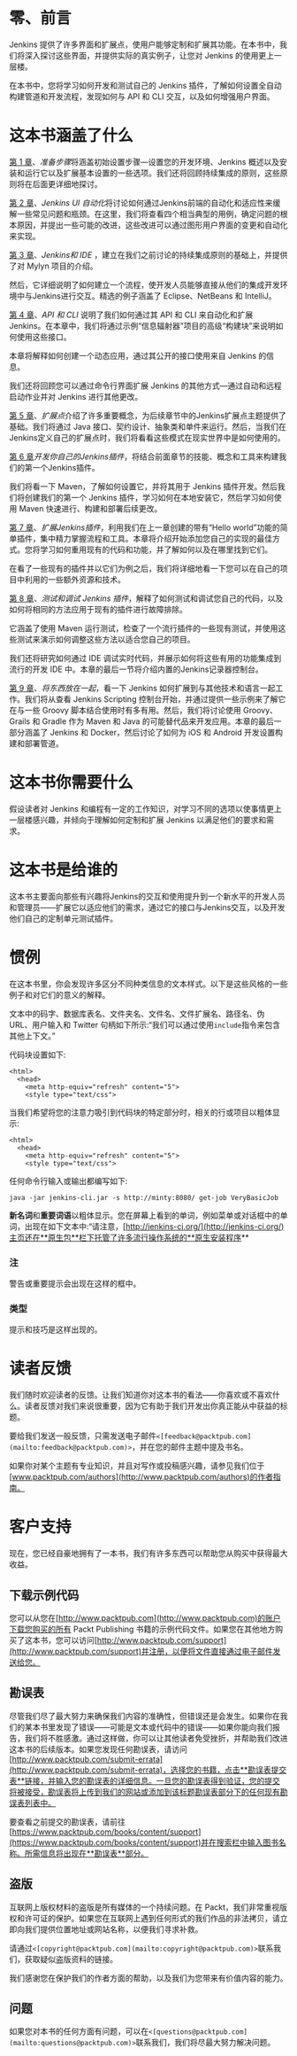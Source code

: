 # 零、前言

Jenkins 提供了许多界面和扩展点，使用户能够定制和扩展其功能。在本书中，我们将深入探讨这些界面，并提供实际的真实例子，让您对 Jenkins 的使用更上一层楼。

在本书中，您将学习如何开发和测试自己的 Jenkins 插件，了解如何设置全自动构建管道和开发流程，发现如何与 API 和 CLI 交互，以及如何增强用户界面。

# 这本书涵盖了什么

[第 1 章](1.html#DB7S1-497efea050ab4b7582c7e2ed4ba920ee "Chapter 1. Preparatory Steps")、*准备步骤*将涵盖初始设置步骤—设置您的开发环境、Jenkins 概述以及安装和运行它以及扩展基本设置的一些选项。我们还将回顾持续集成的原则，这些原则将在后面更详细地探讨。

[第 2 章](2.html#I3QM2-497efea050ab4b7582c7e2ed4ba920ee "Chapter 2. Automating the Jenkins UI")、*Jenkins UI 自动化*将讨论如何通过Jenkins前端的自动化和适应性来缓解一些常见问题和瓶颈。在这里，我们将查看四个相当典型的用例，确定问题的根本原因，并提出一些可能的改进，这些改进可以通过图形用户界面的变更和自动化来实现。

[第 3 章](3.html#MSDG1-497efea050ab4b7582c7e2ed4ba920ee "Chapter 3. Jenkins and the IDE")、*Jenkins和 IDE* ，建立在我们之前讨论的持续集成原则的基础上，并提供了对 Mylyn 项目的介绍。

然后，它详细说明了如何建立一个流程，使开发人员能够直接从他们的集成开发环境中与Jenkins进行交互。精选的例子涵盖了 Eclipse、NetBeans 和 IntelliJ。

[第 4 章](4.html#RL0A1-497efea050ab4b7582c7e2ed4ba920ee "Chapter 4. The API and the CLI")、*API 和 CLI* 说明了我们如何通过其 API 和 CLI 来自动化和扩展 Jenkins。在本章中，我们将通过示例“信息辐射器”项目的高级“构建块”来说明如何使用这些接口。

本章将解释如何创建一个动态应用，通过其公开的接口使用来自 Jenkins 的信息。

我们还将回顾您可以通过命令行界面扩展 Jenkins 的其他方式—通过自动和远程启动作业并对 Jenkins 进行其他更改。

[第 5 章](5.html#12AK81-497efea050ab4b7582c7e2ed4ba920ee "Chapter 5. Extension Points")、*扩展点*介绍了许多重要概念，为后续章节中的Jenkins扩展点主题提供了基础。我们将通过 Java 接口、契约设计、抽象类和单件来运行。然后，当我们在Jenkins定义自己的扩展点时，我们将看看这些模式在现实世界中是如何使用的。

[第 6 章](6.html#190861-497efea050ab4b7582c7e2ed4ba920ee "Chapter 6. Developing Your Own Jenkins Plugin")*开发你自己的Jenkins插件*，将结合前面章节的技能、概念和工具来构建我们的第一个Jenkins插件。

我们将看一下 Maven，了解如何设置它，并将其用于 Jenkins 插件开发。然后我们将创建我们的第一个 Jenkins 插件，学习如何在本地安装它，然后学习如何使用 Maven 快速进行、构建和部署后续更改。

[第 7 章](7.html#1BRPS1-497efea050ab4b7582c7e2ed4ba920ee "Chapter 7. Extending Jenkins Plugins")、*扩展Jenkins插件*，利用我们在上一章创建的带有“Hello world”功能的简单插件，集中精力掌握流程和工具。本章将介绍开始添加您自己的实现的最佳方式。您将学习如何重用现有的代码和功能，并了解如何以及在哪里找到它们。

在看了一些现有的插件并以它们为例之后，我们将详细地看一下您可以在自己的项目中利用的一些额外资源和技术。

[第 8 章](8.html#1MBG22-497efea050ab4b7582c7e2ed4ba920ee "Chapter 8. Testing and Debugging Jenkins Plugins")、*测试和调试 Jenkins 插件*，解释了如何测试和调试您自己的代码，以及如何将相同的方法应用于现有的插件进行故障排除。

它涵盖了使用 Maven 运行测试，检查了一个流行插件的一些现有测试，并使用这些测试来演示如何调整这些方法以适合您自己的项目。

我们还将研究如何通过 IDE 调试实时代码，并展示如何将这些有用的功能集成到流行的开发 IDE 中。本章的最后一节将介绍内置的Jenkins记录器控制台。

[第 9 章](9.html#1Q5IA2-497efea050ab4b7582c7e2ed4ba920ee "Chapter 9. Putting Things Together")、*将东西放在一起*，看一下 Jenkins 如何扩展到与其他技术和语言一起工作。我们将从查看 Jenkins Scripting 控制台开始，并通过提供一些示例来了解它在与一些 Groovy 脚本结合使用时有多有用。然后，我们将讨论使用 Groovy、Grails 和 Gradle 作为 Maven 和 Java 的可能替代品来开发应用。本章的最后一部分涵盖了 Jenkins 和 Docker，然后讨论了如何为 iOS 和 Android 开发设置构建和部署管道。

# 这本书你需要什么

假设读者对 Jenkins 和编程有一定的工作知识，对学习不同的选项以使事情更上一层楼感兴趣，并倾向于理解如何定制和扩展 Jenkins 以满足他们的要求和需求。

# 这本书是给谁的

这本书主要面向那些有兴趣将Jenkins的交互和使用提升到一个新水平的开发人员和管理员——扩展它以适应他们的需求，通过它的接口与Jenkins交互，以及开发他们自己的定制单元测试插件。

# 惯例

在这本书里，你会发现许多区分不同种类信息的文本样式。以下是这些风格的一些例子和对它们的意义的解释。

文本中的码字、数据库表名、文件夹名、文件名、文件扩展名、路径名、伪 URL、用户输入和 Twitter 句柄如下所示:“我们可以通过使用`include`指令来包含其他上下文。”

代码块设置如下:

```
<html>
  <head>
    <meta http-equiv="refresh" content="5">
    <style type="text/css">
```

当我们希望将您的注意力吸引到代码块的特定部分时，相关的行或项目以粗体显示:

```
<html>
  <head>
    <meta http-equiv="refresh" content="5">
    <style type="text/css">
```

任何命令行输入或输出都编写如下:

```
java -jar jenkins-cli.jar -s http://minty:8080/ get-job VeryBasicJob

```

**新名词**和**重要词语**以粗体显示。您在屏幕上看到的单词，例如菜单或对话框中的单词，出现在如下文本中:“请注意，[http://jenkins-ci.org/](http://jenkins-ci.org/)主页还在**原生包**栏下托管了许多流行操作系统的**原生安装程序**

### 注

警告或重要提示会出现在这样的框中。

### 类型

提示和技巧是这样出现的。

# 读者反馈

我们随时欢迎读者的反馈。让我们知道你对这本书的看法——你喜欢或不喜欢什么。读者反馈对我们来说很重要，因为它有助于我们开发出你真正能从中获益的标题。

要给我们发送一般反馈，只需发送电子邮件`<[feedback@packtpub.com](mailto:feedback@packtpub.com)>`，并在您的邮件主题中提及书名。

如果你对某个主题有专业知识，并且对写作或投稿感兴趣，请参见我们位于[www.packtpub.com/authors](http://www.packtpub.com/authors)的作者指南。

# 客户支持

现在，您已经自豪地拥有了一本书，我们有许多东西可以帮助您从购买中获得最大收益。

## 下载示例代码

您可以从您在[http://www.packtpub.com](http://www.packtpub.com)的账户下载您购买的所有 Packt Publishing 书籍的示例代码文件。如果您在其他地方购买了这本书，您可以访问[http://www.packtpub.com/support](http://www.packtpub.com/support)并注册，以便将文件直接通过电子邮件发送给您。

## 勘误表

尽管我们尽了最大努力来确保我们内容的准确性，但错误还是会发生。如果你在我们的某本书里发现了错误——可能是文本或代码中的错误——如果你能向我们报告，我们将不胜感激。通过这样做，你可以让其他读者免受挫折，并帮助我们改进这本书的后续版本。如果您发现任何勘误表，请访问[http://www.packtpub.com/submit-errata](http://www.packtpub.com/submit-errata)，选择您的书籍，点击**勘误表提交表**链接，并输入您的勘误表的详细信息。一旦您的勘误表得到验证，您的提交将被接受，勘误表将上传到我们的网站或添加到该标题勘误表部分下的任何现有勘误表列表中。

要查看之前提交的勘误表，请前往[https://www.packtpub.com/books/content/support](https://www.packtpub.com/books/content/support)并在搜索栏中输入图书名称。所需信息将出现在**勘误表**部分。

## 盗版

互联网上版权材料的盗版是所有媒体的一个持续问题。在 Packt，我们非常重视版权和许可证的保护。如果您在互联网上遇到任何形式的我们作品的非法拷贝，请立即向我们提供位置地址或网站名称，以便我们寻求补救。

请通过`<[copyright@packtpub.com](mailto:copyright@packtpub.com)>`联系我们，获取疑似盗版资料的链接。

我们感谢您在保护我们的作者方面的帮助，以及我们为您带来有价值内容的能力。

## 问题

如果您对本书的任何方面有问题，可以在`<[questions@packtpub.com](mailto:questions@packtpub.com)>`联系我们，我们将尽最大努力解决问题。